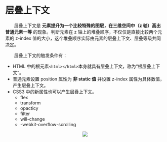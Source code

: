 # 层叠上下文
　　层叠上下文是 **元素提升为一个比较特殊的图层，在三维空间中（z 轴）高出普通元素一等** 的现象。判断元素在 z 轴上的堆叠顺序，不仅仅是直接比较两个元素的 z-index 值的大小，这个堆叠顺序实际由元素的层叠上下文、层叠等级共同决定。
  
　　层叠上下文的触发条件有：

  * HTML 中的根元素`<html></html>`本身就具有层叠上下文，称为“根层叠上下文”。
  * 普通元素设置 position 属性为 **非 static 值** 并设置 z-index 属性为具体数值，产生层叠上下文。
  * CSS3 中的新属性也可以产生层叠上下文。
    * flex
    * transform
    * opacticy
    * filter
    * will-change
    * -webkit-overflow-scrolling
  
  <div align="center">
    <img src="https://github.com/TanYJie/Technology-Stack-Interview-Experience/blob/master/CSS/images/层叠上下文.png">
  </div>
